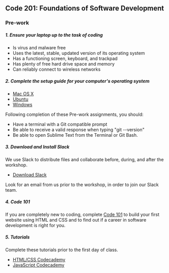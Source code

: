 Code 201: Foundations of Software Development
-----------------------

### Pre-work

##### 1. Ensure your laptop up to the task of coding

  - Is virus and malware free
  - Uses the latest, stable, updated version of its operating system
  - Has a functioning screen, keyboard, and trackpad
  - Has plenty of free hard drive space and memory
  - Can reliably connect to wireless networks

##### 2. Complete the setup guide for your computer's operating system

  - [Mac OS X](prework/mac/1_terminal.md)
  - [Ubuntu](prework/ubuntu/1_terminal.md)
  - [Windows](prework/windows/1_terminal.md)

Following completion of these Pre-work assignments, you should:
 - Have a terminal with a Git compatible prompt
 - Be able to receive a valid response when typing "git --version"
 - Be able to open Sublime Text from the Terminal or Git Bash.

##### 3. Download and Install Slack

We use Slack to distribute files and collaborate before, during, and after the workshop.

  - [Download Slack](https://slack.com/apps)

Look for an email from us prior to the workshop, in order to join our Slack team.

##### 4. Code 101
If you are completely new to coding, complete [Code 101](https://www.codefellows.org/courses/code-101/intro-to-software-development-and-careers-in-tech) to build your first website using HTML and CSS and to find out if a career in software development is right for you.

##### 5. Tutorials
Complete these tutorials prior to the first day of class.

   - [HTML/CSS Codecademy](https://www.codecademy.com/tracks/web)
   - [JavaScript Codecademy](https://www.codecademy.com/tracks/javascript)

